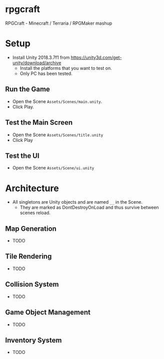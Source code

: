 # rpgcraft
RPGCraft - Minecraft / Terraria / RPGMaker mashup

# Setup
- Install Unity 2018.3.7f1 from https://unity3d.com/get-unity/download/archive
  - Install the platforms that you want to test on.
  - Only PC has been tested.

## Run the Game
- Open the Scene `Assets/Scenes/main.unity`.
- Click Play.

## Test the Main Screen
- Open the Scene `Assets/Scenes/title.unity`
- Click Play

## Test the UI
- Open the Scene `Assets/Scene/ui.unity`

# Architecture
- All singletons are Unity objects and are named `__` in the Scene.
  - They are marked as DontDestroyOnLoad and thus survive between scenes reload.
  
## Map Generation
- TODO

## Tile Rendering
- TODO

## Collision System
- TODO

## Game Object Management
- TODO

## Inventory System
- TODO
